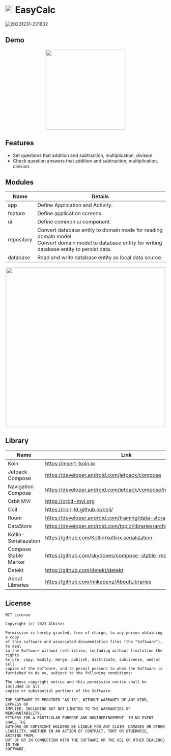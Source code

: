 # <img src=https://github.com/albites/anzan/assets/23740796/a62b2ec7-b766-49b8-b61e-74c757ed839a width=24 height=24> EasyCalc

![20231231-221602](https://github.com/kaleidot725/EasyCalc/assets/23740796/6cce4a44-19a2-4abf-b722-9b0e738cfb7b)

## Demo

<p align=center>
  <img src=https://github.com/kaleidot725/EasyCalc/assets/23740796/e573d6b0-5354-479c-8fed-b3f6aeab54c9 width=250>    
</p>

## Features

- Set questions that addition and subtraction, multiplication, division
- Check question answers that addition and subtraction, multiplication, division.

## Modules

| Name | Details |
| ----- | ------ |
| app | Define Application and Activity. |
| feature | Define application screens. |
| ui | Define common ui component. |
| repository | Convert database entity to domain mode for reading domain model.<br>Convert domain model to database entity for writing database entity to persist data. |
| database | Read and write database entity as local data source. |

<p align=center>
  <img src=https://github.com/kaleidot725/EasyCalc/assets/23740796/53a34211-655d-41f0-b672-0a2076cbeeb9 width=500>
</p>

## Library

| Name                  | Link                                                         |
| --------------------- | ------------------------------------------------------------ |
| Koin                  | https://insert-koin.io                                       |
| Jetpack Compose       | https://developer.android.com/jetpack/compose                |
| Navigation Compose    | https://developer.android.com/jetpack/compose/navigation     |
| Orbit MVI             | https://orbit-mvi.org                                        |
| Coil                  | https://coil-kt.github.io/coil/                              |
| Room                  | https://developer.android.com/training/data-storage/room?hl=ja |
| DataStore             | https://developer.android.com/topic/libraries/architecture/datastore |
| Kotlin-Serialiazation | https://github.com/Kotlin/kotlinx.serialization              |
| Compose Stable Marker | https://github.com/skydoves/compose-stable-marker |
| Detekt | https://github.com/detekt/detekt | 
| About Libraries | https://github.com/mikepenz/AboutLibraries |

## License

```
MIT License

Copyright (c) 2023 Albites

Permission is hereby granted, free of charge, to any person obtaining a copy
of this software and associated documentation files (the "Software"), to deal
in the Software without restriction, including without limitation the rights
to use, copy, modify, merge, publish, distribute, sublicense, and/or sell
copies of the Software, and to permit persons to whom the Software is
furnished to do so, subject to the following conditions:

The above copyright notice and this permission notice shall be included in all
copies or substantial portions of the Software.

THE SOFTWARE IS PROVIDED "AS IS", WITHOUT WARRANTY OF ANY KIND, EXPRESS OR
IMPLIED, INCLUDING BUT NOT LIMITED TO THE WARRANTIES OF MERCHANTABILITY,
FITNESS FOR A PARTICULAR PURPOSE AND NONINFRINGEMENT. IN NO EVENT SHALL THE
AUTHORS OR COPYRIGHT HOLDERS BE LIABLE FOR ANY CLAIM, DAMAGES OR OTHER
LIABILITY, WHETHER IN AN ACTION OF CONTRACT, TORT OR OTHERWISE, ARISING FROM,
OUT OF OR IN CONNECTION WITH THE SOFTWARE OR THE USE OR OTHER DEALINGS IN THE
SOFTWARE.
```
